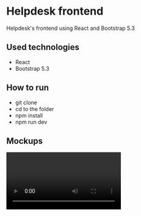 # Helpdesk frontend

Helpdesk's frontend using React and Bootstrap 5.3

## Used technologies

- React
- Bootstrap 5.3

## How to run
- git clone
- cd to the folder
- npm install
- npm run dev

## Mockups
<video src="https://i.gyazo.com/1330dde652ea204fde649dd8e1ec42ee.mp4" width="300" />

![Mockup_2](https://i.gyazo.com/8085cdd16e239394db5a5d2d560d3e7f.mp4)
